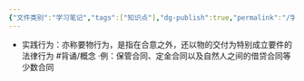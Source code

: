 ```yaml
---
{"文件类别":"学习笔记","tags":["知识点"],"dg-publish":true,"permalink":"/学习笔记studyup/知识点cheese/实践行为/","dgPassFrontmatter":true,"created":"2024-09-13T08:54:17.659+08:00","updated":"2024-09-13T08:54:22.476+08:00"}
---
```


- 实践行为：亦称要物行为，是指在合意之外，还以物的交付为特别成立要件的法律行为 #背诵/概念 
·例：保管合同、定金合同以及自然人之间的借贷合同等少数合同
